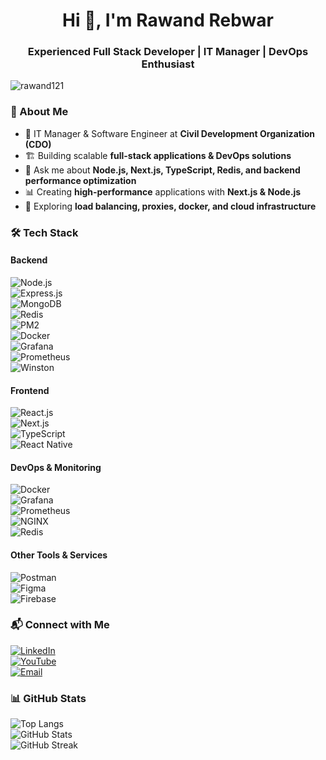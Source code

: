 <h1 align="center">Hi 👋, I'm Rawand Rebwar</h1>
<h3 align="center">Experienced Full Stack Developer | IT Manager | DevOps Enthusiast</h3>

<p align="left"> <img src="https://komarev.com/ghpvc/?username=rawand121&label=Profile%20views&color=0e75b6&style=flat" alt="rawand121" /> </p>

### 🚀 About Me  
- 💼 IT Manager & Software Engineer at **Civil Development Organization (CDO)**  
- 🏗️ Building scalable **full-stack applications & DevOps solutions**  
- 💬 Ask me about **Node.js, Next.js, TypeScript, Redis, and backend performance optimization**
- 📊 Creating **high-performance** applications with **Next.js & Node.js**  
- 📡 Exploring **load balancing, proxies, docker, and cloud infrastructure**  

### 🛠️ Tech Stack  
#### **Backend**  
![Node.js](https://img.shields.io/badge/Node.js-339933?style=for-the-badge&logo=node.js&logoColor=white)  
![Express.js](https://img.shields.io/badge/Express.js-000000?style=for-the-badge&logo=express&logoColor=white)  
![MongoDB](https://img.shields.io/badge/MongoDB-47A248?style=for-the-badge&logo=mongodb&logoColor=white)  
![Redis](https://img.shields.io/badge/Redis-DC382D?style=for-the-badge&logo=redis&logoColor=white)  
![PM2](https://img.shields.io/badge/PM2-2B037A?style=for-the-badge&logo=pm2&logoColor=white)  
![Docker](https://img.shields.io/badge/Docker-2496ED?style=for-the-badge&logo=docker&logoColor=white)  
![Grafana](https://img.shields.io/badge/Grafana-F46800?style=for-the-badge&logo=grafana&logoColor=white)  
![Prometheus](https://img.shields.io/badge/Prometheus-E6522C?style=for-the-badge&logo=prometheus&logoColor=white)  
![Winston](https://img.shields.io/badge/Winston-000000?style=for-the-badge&logo=log&logoColor=white)  

#### **Frontend**  
![React.js](https://img.shields.io/badge/React.js-61DAFB?style=for-the-badge&logo=react&logoColor=white)  
![Next.js](https://img.shields.io/badge/Next.js-000000?style=for-the-badge&logo=next.js&logoColor=white)  
![TypeScript](https://img.shields.io/badge/TypeScript-007ACC?style=for-the-badge&logo=typescript&logoColor=white)  
![React Native](https://img.shields.io/badge/React_Native-61DAFB?style=for-the-badge&logo=react&logoColor=white)  

#### **DevOps & Monitoring**  
![Docker](https://img.shields.io/badge/Docker-2496ED?style=for-the-badge&logo=docker&logoColor=white)  
![Grafana](https://img.shields.io/badge/Grafana-F46800?style=for-the-badge&logo=grafana&logoColor=white)  
![Prometheus](https://img.shields.io/badge/Prometheus-E6522C?style=for-the-badge&logo=prometheus&logoColor=white)  
![NGINX](https://img.shields.io/badge/Nginx-009639?style=for-the-badge&logo=nginx&logoColor=white)  
![Redis](https://img.shields.io/badge/Redis-DC382D?style=for-the-badge&logo=redis&logoColor=white)  

#### **Other Tools & Services**  
![Postman](https://img.shields.io/badge/Postman-FF6C37?style=for-the-badge&logo=postman&logoColor=white)  
![Figma](https://img.shields.io/badge/Figma-F24E1E?style=for-the-badge&logo=figma&logoColor=white)  
![Firebase](https://img.shields.io/badge/Firebase-FFCA28?style=for-the-badge&logo=firebase&logoColor=white)  

### 📬 Connect with Me  
[![LinkedIn](https://img.shields.io/badge/LinkedIn-0A66C2?style=for-the-badge&logo=linkedin&logoColor=white)](https://linkedin.com/in/rawand-rebwar-86a579220)  
[![YouTube](https://img.shields.io/badge/YouTube-FF0000?style=for-the-badge&logo=youtube&logoColor=white)](https://www.youtube.com/c/codeland)  
[![Email](https://img.shields.io/badge/Email-D14836?style=for-the-badge&logo=gmail&logoColor=white)](mailto:Rawandrebwar2010@gmail.com)  

### 📊 GitHub Stats  
![Top Langs](https://github-readme-stats.vercel.app/api/top-langs/?username=rawand121&layout=compact&theme=radical)  
![GitHub Stats](https://github-readme-stats.vercel.app/api?username=rawand121&show_icons=true&theme=radical)  
![GitHub Streak](https://github-readme-streak-stats.herokuapp.com/?user=rawand121&theme=radical)  

